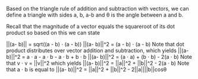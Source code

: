 Based on the triangle rule of addition and subtraction with vectors, we can define
a triangle with sides a, b, a-b and θ is the angle between a and b.

Recall that the magnitude of a vector equals the squareroot of its dot product
so based on this we can state

||(a- b)|| = sqrt((a - b) ⋅ (a - b))
||(a- b)||^2 = (a - b) ⋅ (a - b)
Note that dot product distributes over vector addition and subtraction, which yields
||(a- b)||^2 = a ⋅ a - a ⋅ b - a ⋅ b + b ⋅ b
||(a- b)||^2 = (a ⋅ a) + (b ⋅ b) - 2(a ⋅ b)
Note that v ⋅ v = ||v||^2 which yields
||(a- b)||^2 = ||a||^2 + ||b||^2 - 2(a ⋅ b)
Note that a ⋅ b is equal to
||(a- b)||^2 = ||a||^2 + ||b||^2 - 2||a||||b||cosθ
